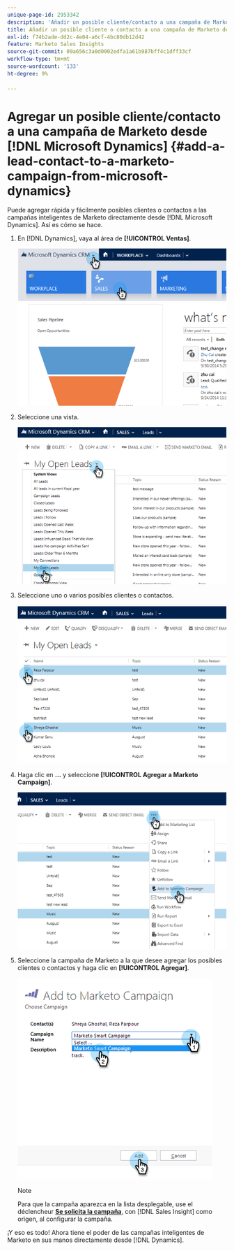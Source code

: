 ```yaml
---
unique-page-id: 2953342
description: 'Añadir un posible cliente/contacto a una campaña de Marketo desde Microsoft Dynamics: documentos de Marketo, documentación del producto'
title: Añadir un posible cliente o contacto a una campaña de Marketo desde Microsoft Dynamics
exl-id: f74b2ade-dd2c-4e04-a6cf-4bc80db12d42
feature: Marketo Sales Insights
source-git-commit: 09a656c3a0d0002edfa1a61b987bff4c1dff33cf
workflow-type: tm+mt
source-wordcount: '133'
ht-degree: 9%

---
```


# Agregar un posible cliente/contacto a una campaña de Marketo desde [!DNL Microsoft Dynamics] {#add-a-lead-contact-to-a-marketo-campaign-from-microsoft-dynamics}

Puede agregar rápida y fácilmente posibles clientes o contactos a las campañas inteligentes de Marketo directamente desde [!DNL Microsoft Dynamics]. Así es cómo se hace.

1. En [!DNL Dynamics], vaya al área de **[!UICONTROL Ventas]**.

   ![](assets/image2014-10-20-12-3a9-3a56.png)

1. Seleccione una vista.

   ![](assets/image2014-10-20-12-3a10-3a6.png)

1. Seleccione uno o varios posibles clientes o contactos.

   ![](assets/image2014-10-20-12-3a10-3a19.png)

1. Haga clic en **...** y seleccione **[!UICONTROL Agregar a Marketo Campaign]**.

   ![](assets/image2014-10-20-12-3a10-3a31.png)

1. Seleccione la campaña de Marketo a la que desee agregar los posibles clientes o contactos y haga clic en **[!UICONTROL Agregar]**.

   ![](assets/image2014-10-20-12-3a10-3a42.png)

   >[!NOTE]
   >
   >Para que la campaña aparezca en la lista desplegable, use el déclencheur [**Se solicita la campaña**](/help/marketo/product-docs/core-marketo-concepts/smart-campaigns/using-smart-campaigns/setting-up-a-trigger-smart-campaign-for-sales-using-campaign-is-requested.md), con [!DNL Sales Insight] como origen, al configurar la campaña.

¡Y eso es todo! Ahora tiene el poder de las campañas inteligentes de Marketo en sus manos directamente desde [!DNL Dynamics].
